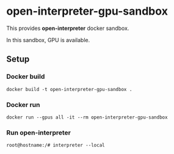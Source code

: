 # open-interpreter-gpu-sandbox
This provides **open-interpreter** docker sandbox.

In this sandbox, GPU is available.

## Setup
### Docker build
```shell
docker build -t open-interpreter-gpu-sandbox .
```

### Docker run
```shell
docker run --gpus all -it --rm open-interpreter-gpu-sandbox
```

### Run open-interpreter
```shell
root@hostname:/# interpreter --local
```
